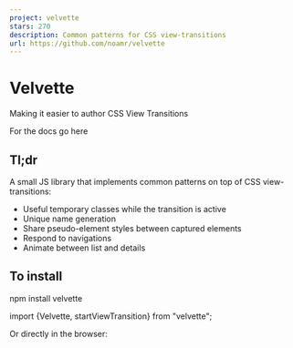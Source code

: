 ```yaml
---
project: velvette
stars: 270
description: Common patterns for CSS view-transitions
url: https://github.com/noamr/velvette
---
```


Velvette
========

Making it easier to author CSS View Transitions

For the docs go here

Tl;dr
-----

A small JS library that implements common patterns on top of CSS view-transitions:

-   Useful temporary classes while the transition is active
-   Unique name generation
-   Share pseudo-element styles between captured elements
-   Respond to navigations
-   Animate between list and details

To install
----------

npm install velvette

import {Velvette, startViewTransition} from "velvette";

Or directly in the browser:

<script src\="https://www.unpkg.com/velvette@0.1.6/dist/browser/velvette.js"\>
<script\>
// You now have \`Velvette\` in your window object.
Velvette.startViewTransition(...)
const velvette = new Velvette(config);
</script\>

Overview
--------

### CSS View Transitions

CSS View Transitions, released in 2022, allow smooth transitions between different states of the same page, and soon they would allow smooth transitions between different documents of the same origin.

### What's Missing

As it happens with web platform features, the patterns for using the feature emerged after its release. We've found that people who use CSS view-transitions often end up running into similar challenges and gotchas, having to write similar broilerplate code to overcome them.

### In comes Velvette

Velvette is a library that allows you to specify in a declarative way how your transitions should behave, in isolation or as a response to a navigation, and then apply the declaration to a particular `ViewTransition`, `NavigateEvent`, or use it to handle cross-document ("MPA") navigations.

### Why not implement these patterns in the browser instead?

The Chrome team is definitely doing that! But implementing browser features takes time, and requires a consensus among many players. Implementing them now in JS allows authors to use them ergonomically _today_, and also gives us an experimentation ground to new ideas before they mature enough to go into the spec.

General Design
--------------

`Velvette` handles these features by attaching to the `ViewTransition`'s promises, and changing the DOM in the following ways:

-   Add temporary classes to the document element while capturing the transition states.
-   Add constructed styles to the document while the transition animating.
-   Generate and set `view-transition-name` properties according to rules.
-   Perform all of the above based on same-document navigations (using the Navigation API) or cross-document navigations.

Features
--------

(From simple to complex)

### Respond to old/new transition states

See #9424. Sometimes we want to style the transition based on "old" and "new" states.

`Velvette` does this automatically when a transition is extended, by setting temporary classes `vt-old` and `vt-new` on the document element:

import {startViewTransition} from "velvette";
startViewTransition({update: updateTheDOMSomehow})

:root.vt-old #foo { view-transition-name: item; }
:root.vt-new #bar { view-transition-name: item; }

### Specify different transitions in the same page

See isue #8960

When there are multiple transitions in the same page, it's hard to define what is captured, often leading to over-capturing unnecessary elements.

To specify a temporary class, extend a `ViewTransition` like so:

import {startViewTransition} from "velvette";
startViewTransition({update: updateTheDOMSomehow, classes: \["slide-main"\]});

:root.vt-slide-main main {
    view-transition-name: main;
}

### Generate unique view-transition-names

See #8320.

Some view-transitions operate on many elements in a page, rather than on a given set of elements. A common use-case for this is animated list-sorting. Setting unique `view-transition-name` properties on all the participating elements could become a tideous job.

`Velvette` implements this in the form of attribute substitution:

<main\>
    <div class\="box" id\="box1"\><img src\="..."\></div\>
    <div class\="box" id\="box2"\><img src\="..."\></div\>
</main\>

import {extend} from "velvette";
extend(viewTransition).capture(".box\[:id\] img", "$(id)");

This would generate the following temporary CSS (as inline styles) while capturing the transition:

.box#box1 img { view-transition-name: box1 }
.box#box2 img { view-transition-name: box2 }

### Share pseudo-element styles between captured elements

See #8319

When we capture multiple elements under different names, we might want to apply the same styles to their corresponding pseudo-elements.

For example, in the example above, we might want all the boxes to animate for a 1 second duration.

We do this by extending the view transition with a style that matches a capture, like so:

startViewTransition({
    update,
    captures: {".box\[:id\] img": "$(id).any-box"},
    styles: {"::view-transition-group(.any-box)": {animationDuration: "1s"}}
})

This will generate styles for all the captured elements that fit the class, e.g.:

::view-transition-group(box1) { animation-duration: 1s }
::view-transition-group(box2) { animation-duration: 1s }

Responding to navigations
-------------------------

See issue #8685, issue #8925, issue #8683, and others.

A common use-case for CSS view-transitions is responding to a navigation, whether it's in the same document ("SPA") or across same-origin documents ("MPA").

To help with this, constucting a `Velvette` object with a certain configuration lets you declare the rules to how different navigations should be handled.

A navigation consists of an old URL, a new URL, and a navigation type, which could be "`push`", "`replace`", "`reload`", "`traverse`", "`back`", "`forward`", or "`auto`" ("`auto`" means everything except "`reload`").

### Configuring the navigations

To configure a `Velvette` object to handle navigations, we need to provide `routes`, `rules`, `captures`, and `styles`. For example:

new Velvette({
    routes: {
        "home": "/",
        "about": "/about"
    },
    rules: \[
        {to: "home", type: "back", class: "slide-right"}
    \],
    captures: {
        "section#main": "main.slow"
    },
    styles: {
        '::view-transition-group(".slow")': {animationDuration: "3s"}
    }
});

When responding to a navigation, `Velvette` would find the last matching rule in the rules list, and apply its class and parameters. If a matching rule is found, the view transition would be invoked and the specified `class`, `captures` and `styles` would be activated, exactly like calls to `extend` on a particular `ViewTransition`.

### Transition between list and details

See issue #8209.

One thing that came up a lot from early adopters of CSS view-transitions is the difficulty to create transitions between list & details pages, e.g. a playlist in `https://example.com/playlist/` that animates the song thumbnail to the hero in `https://example.com/song/315` when selecting the appropriate song in the playlist.

In `Velvette`, this is done in the navigation configuration, like so:

new Velvette({
    routes: {
        "playlist": "/playlist/",
        "song": "/song/:song\_id"
    },
    rules: \[
        // "with" would match both song<->playlist and playlist<->song
        {with: \["song", "playlist"\], class: "expand"}
    \],
    captures: {
        ".vt-expand.vt-route-song img#song-artwork": "artwork",
        ".vt-expand.vt-route-playlist ul.playlist li#song-$(song\_id) img.thumbnail": "artwork"
    }
});

This example demonstrates several things that happen as a response to navigation:

-   The class `vt-expand` is applied for the entire duration of the transition.
-   The classes `vt-route-song` and `vt-route-playlist` are applied at the appropriate times only.
-   The second capture replaces the `$(song_id)` string with the value of the `song_id` parameter coming from either route (in this case, the `song` route).

### Triggering the navigation

Once we have a configured `Velvette` object, we can apply it to navigations in 3 different ways.

#### Same-document (custom)

To potentially start a view transition for a same-document navigation, we simply call `velvette.startNavigation`, like so:

const velvette \= new Velvette(config);
const transitionOrNull \= velvette.startNavigation({
    from: "https://example.com/old-url",
    to: "https://example.com/new-url",
    // "push" | "replace" | "traverse" | "reload"
    navigationType,
    // e.g. -1 is "back"
    traverseDelta
}, async () \=> {
    // update the DOM to the new state
});

This allows integrating `Velvette` with routers or other styles of SPA authoring.

#### Same-document (with the Navigation API)

With the Navigation API, the information about old URL, new URL and navigation type is already known to us, so `Velvette` provides a convenient way to use CSS view-transitions together with it:

const velvette \= new Velvette(config);
navigation.addEventListener("navigate", async event \=> {
    if (shouldIntercept(event)) {
        velvette.intercept(event, {
            async handler() {
                /\* make actual changes based on the navigation \*/
            }
        });
    }
});

#### Cross-document

Note: cross-document navigations are currently only available in Chrome canary with experimental web features flag enabled, and is missing a few key features. `Velvette` already works with the current set of features, and aims to keep up with the changes until cross-document view transitions are stable.

To apply a `Velvette` configuration for cross-document view transitions:

// This has to be called very early, before the first render opportunity.
// e.g. in a classic script in the <head>.
new Velvette(config).crossDocument();
